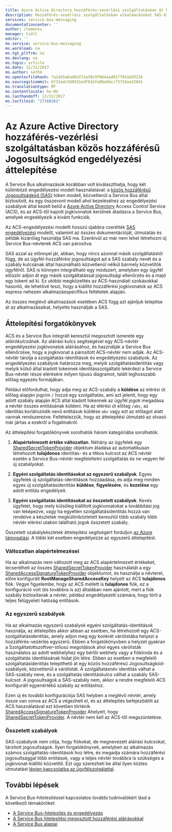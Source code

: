 ```yaml
---
title: Azure Active Directory hozzáférés-vezérlési szolgáltatásban át közös hozzáférésű Jogosultságkód engedélyezési |} Microsoft Docs
description: Hozzáférés-vezérlési szolgáltatásban alkalmazásokat SAS-át
services: service-bus-messaging
documentationcenter: ''
author: clemensv
manager: timlt
editor: ''
ms.service: service-bus-messaging
ms.workload: na
ms.tgt_pltfrm: na
ms.devlang: na
ms.topic: article
ms.date: 12/21/2017
ms.author: sethm
ms.openlocfilehash: 7a2a55a6ad6a721a39c9f064aad817f841dd3235
ms.sourcegitcommit: 6f33adc568931edf91bfa96abbccf3719aa32041
ms.translationtype: MT
ms.contentlocale: hu-HU
ms.lasthandoff: 12/22/2017
ms.locfileid: "27160262"
---
```

# <a name="migrate-from-azure-active-directory-access-control-service-to-shared-access-signature-authorization"></a>Az Azure Active Directory hozzáférés-vezérlési szolgáltatásban közös hozzáférésű Jogosultságkód engedélyezési áttelepítése

A Service Bus alkalmazások korábban volt kiválaszthatja, hogy két különböző engedélyezési modell használatával: a [közös hozzáférésű Jogosultságkód (SAS)](service-bus-sas.md) token modell, közvetlenül a Service Bus által biztosított, és egy összevont modell ahol kezeléséhez az engedélyezési szabályok által kezelt belül a [Azure Active Directory](/azure/active-directory/) Access Control Service (ACS), és az ACS-től kapott jogkivonatok kerülnek átadásra a Service Bus, amelyek engedélyezik a kívánt funkciók.

Az ACS-engedélyezési modellt hosszú újabbra cserélték [SAS engedélyezési](service-bus-authentication-and-authorization.md) modellt, valamint az összes dokumentációját, útmutatás és példák kizárólag használja SAS ma. Ezenkívül az már nem lehet létrehozni új Service Bus-névterek ACS van párosítva.

SAS azzal az előnnyel jár, abban, hogy nincs azonnal másik szolgáltatástól függ, de az ügyfél-hozzáférési jogosultságot ad a SAS szabály nevét és a szabály kulcsának által használható közvetlenül nélkül bármely közvetítők ügyfélről. SAS is könnyen integrálható egy módszert, amelyben egy ügyfél először adjon át egy másik szolgáltatással jogosultsági ellenőrzés és a majd egy tokent ad ki. Ez utóbbi megközelítés az ACS-használati szokásokkal hasonló, de lehetővé teszi, hogy a kiállító hozzáférési jogkivonatok az ACS express nehezen alkalmazásspecifikus feltételek alapján.

Az összes meglévő alkalmazások esetében ACS függ azt ajánljuk telepítse át az alkalmazásaikat, helyette használják a SAS.

## <a name="migration-scenarios"></a>Áttelepítési forgatókönyvek

ACS és a Service Bus integrált keresztül megosztott ismerete egy *aláírókulcsának*. Az aláírási kulcs segítségével egy ACS-névtér engedélyezési jogkivonatok aláírásához, és használják a Service Bus ellenőrzése, hogy a jogkivonat a párosított ACS-névtér nem adják. Az ACS-névtér tárolja a szolgáltatás-identitások és engedélyezési szabályok. Az engedélyezési szabályok határozza meg, melyik szolgáltatásidentitás vagy melyik külső által kiadott tokennek identitásszolgáltató lekérdezi a Service Bus-névtér része elérésére milyen típusú diagramot, talált leghosszabb előtag egyezés formájában.

Például előfordulhat, hogy adja meg az ACS-szabály a **küldése** az elérési út előtag alapján jogcím `/` hozzá egy szolgáltatás, ami azt jelenti, hogy egy adott szabály alapján ACS által kiadott tokennek az ügyfél jogok megadása a névtér összes entitásának küldeni. Ha az elérési út előtag `/abc`, az identitás korlátozódik nevű entitások küldése `abc` vagy ezt az előtagot alatt vannak rendszerezve. Feltételezzük, hogy az áttelepítési útmutató az olvasó már jártas a ezekről a fogalmakról.

Az áttelepítési forgatókönyvek sorolhatók három kategóriába sorolhatók:

1.  **Alapértelmezett értéke változatlan**. Néhány az ügyfelek egy [SharedSecretTokenProvider](/dotnet/api/microsoft.servicebus.sharedsecrettokenprovider) objektum átadása az automatikusan létrehozott **tulajdonos** identitás- és a titkos kulcsot az ACS névtér esetén a Service Bus-névtér megfeleltetni szolgáltatás és ne vegyen fel új szabályokat.

2.  **Egyéni szolgáltatás identitásokat az egyszerű szabályok**. Egyes ügyfelek új szolgáltatás-identitások hozzáadása, és adja meg minden egyes új szolgáltatásidentitás **küldése**, **figyelésére**, és **kezelése** egy adott entitás engedélyeit.

3.  **Egyéni szolgáltatás identitásokat az összetett szabályok**. Kevés ügyfelet, hogy mely külsőleg kiállított jogkivonatokat a továbbítási jog van leképezve, vagy ha egyetlen szolgáltatásidentitás hozzá van rendelve a készletek megkülönböztetett keresztül több szabály több névtér elérési utakon található jogok összetett szabály.

Összetett szabálykészletek áttelepítési segítségért forduljon [az Azure támogatási](https://azure.microsoft.com/support/options/). A többi két esetben engedélyezze az egyszerű áttelepítést.

### <a name="unchanged-defaults"></a>Változatlan alapértelmezései

Ha az alkalmazás nem változott meg az ACS alapértelmezett értékeket, lecserélheti az összes [SharedSecretTokenProvider](/dotnet/api/microsoft.servicebus.sharedsecrettokenprovider) használatát a egy [SharedAccessSignatureTokenProvider](/dotnet/api/microsoft.servicebus.sharedaccesssignaturetokenprovider) objektumot, és használja a névteret, előre konfigurált  **RootManageSharedAccessKey** helyett az ACS **tulajdonos** fiók. Vegye figyelembe, hogy az ACS mellett is **tulajdonos** fiók, ez a konfiguráció volt (és továbbra is az) általában nem ajánlott, mert a fiók szabály biztosítanak a névtér, például engedélyezett számára, hogy törli a teljes felügyeleti hatóság entitások.

### <a name="simple-rules"></a>Az egyszerű szabályok

Ha az alkalmazás egyszerű szabályok egyéni szolgáltatás-identitások használja, az áttelepítés akkor abban az esetben, ha létrehozott egy ACS-szolgáltatásidentitás, amely adjon meg egy konkrét várólistába helyezi a hozzáférés-vezérlés egyszerű. Ebben a forgatókönyvben a helyzet gyakran a Szolgáltatottszoftver-stílusú megoldások ahol egyes várólisták használatos az adott webhelyhez egy bérlői webhely vagy a fiókiroda és a szolgáltatás identitásának hidat jön létre. Ebben az esetben a megfelelő szolgáltatásidentitás telepíthető át egy közös hozzáférésű Jogosultságkód-szabályok, közvetlenül a várólistát. A szolgáltatásnév identitás válhat a SAS-szabály neve, és a szolgáltatás identitáskulcs válhat a szabály SAS-kulcsot. A jogosultságok a SAS-szabály nem, akkor a rendre megfelelő ACS konfigurált egyenértékű szabály az entitáshoz.

Ezen új és további konfigurációja SAS helyben a meglévő névtér, amely össze van vonva az ACS a végezheti el, és az áttelepítés befejeződött az ACS használatával ezt követően történik [SharedAccessSignatureTokenProvider](/dotnet/api/microsoft.servicebus.sharedaccesssignaturetokenprovider) Ahelyett, hogy [SharedSecretTokenProvider](/dotnet/api/microsoft.servicebus.sharedsecrettokenprovider). A névtér nem kell az ACS-től megszüntetése.

### <a name="complex-rules"></a>Összetett szabályok

SAS-szabályok nem célja, hogy fiókokat, de megnevezett aláírási kulcsokat, társított jogosultságok. Ilyen forgatókönyvek, amelyben az alkalmazás számos szolgáltatás-identitások hoz létre, és megadja számára hozzáférési jogosultsággal több entitások, vagy a teljes névtér továbbra is szükséges a jogkivonat-kiállító közvetítő. Ezt úgy szerezheti be által ilyen köztes útmutatást [lépjen kapcsolatba az ügyfélszolgálattal](https://azure.microsoft.com/support/options/).

## <a name="next-steps"></a>További lépések

A Service Bus-hitelesítéssel kapcsolatos további tudnivalókért lásd a következő témaköröket:

* [A Service Bus-hitelesítés és engedélyezés](service-bus-authentication-and-authorization.md)
* [A Service Bus hitelesítési megosztott hozzáférési aláírásokkal](service-bus-sas.md)
* [A Service Bus alapjai](service-bus-fundamentals-hybrid-solutions.md)

